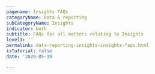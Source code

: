 ```yaml
---
pagename: Insights FAQs
categoryName: Data & reporting
subCategoryName: Insights
indicator: both
subtitle: FAQs for all matters relating to Insights
level3: ''
permalink: data-reporting-insights-insights-faqs.html
isTutorial: false
date: '2020-05-19

---
```

